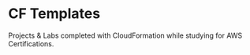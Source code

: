 # CF Templates

Projects & Labs completed with CloudFormation while studying for AWS Certifications.
